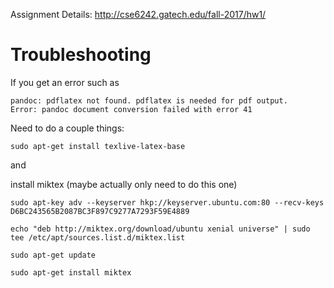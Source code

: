Assignment Details: http://cse6242.gatech.edu/fall-2017/hw1/

# Troubleshooting

If you get an error such as 
```
pandoc: pdflatex not found. pdflatex is needed for pdf output.
Error: pandoc document conversion failed with error 41
```

Need to do a couple things:
```
sudo apt-get install texlive-latex-base
```

and

install miktex (maybe actually only need to do this one)

```
sudo apt-key adv --keyserver hkp://keyserver.ubuntu.com:80 --recv-keys D6BC243565B2087BC3F897C9277A7293F59E4889

echo "deb http://miktex.org/download/ubuntu xenial universe" | sudo tee /etc/apt/sources.list.d/miktex.list

sudo apt-get update

sudo apt-get install miktex
```